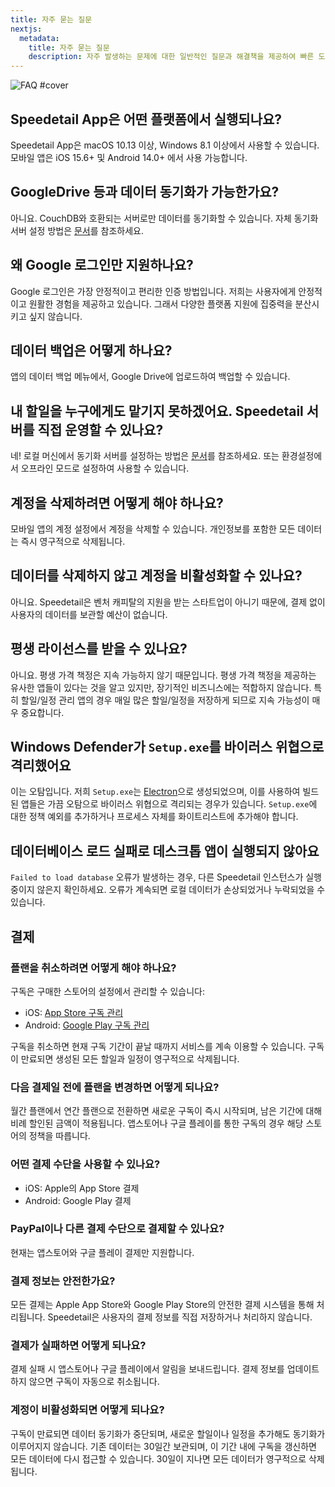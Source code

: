 ```yaml
---
title: 자주 묻는 질문
nextjs:
  metadata:
    title: 자주 묻는 질문
    description: 자주 발생하는 문제에 대한 일반적인 질문과 해결책을 제공하여 빠른 도움과 통찰을 제공합니다
---
```


![FAQ #cover](/images/faq.svg)

## Speedetail App은 어떤 플랫폼에서 실행되나요?

Speedetail App은 macOS 10.13 이상, Windows 8.1 이상에서 사용할 수 있습니다.
모바일 앱은 iOS 15.6+ 및 Android 14.0+ 에서 사용 가능합니다.

## GoogleDrive 등과 데이터 동기화가 가능한가요?

아니요. CouchDB와 호환되는 서버로만 데이터를 동기화할 수 있습니다.
자체 동기화 서버 설정 방법은 [문서](/app-version/data-synchronization#how-to-set-up-your-own-sync-server)를 참조하세요.

## 왜 Google 로그인만 지원하나요?

Google 로그인은 가장 안정적이고 편리한 인증 방법입니다.
저희는 사용자에게 안정적이고 원활한 경험을 제공하고 있습니다.
그래서 다양한 플랫폼 지원에 집중력을 분산시키고 싶지 않습니다.

## 데이터 백업은 어떻게 하나요?

앱의 데이터 백업 메뉴에서, Google Drive에 업로드하여 백업할 수 있습니다.

## 내 할일을 누구에게도 맡기지 못하겠어요. Speedetail 서버를 직접 운영할 수 있나요?

네!
로컬 머신에서 동기화 서버를 설정하는 방법은 [문서](/app-version/data-synchronization#how-to-set-up-your-own-sync-server)를 참조하세요.
또는 환경설정에서 오프라인 모드로 설정하여 사용할 수 있습니다.

## 계정을 삭제하려면 어떻게 해야 하나요?

모바일 앱의 계정 설정에서 계정을 삭제할 수 있습니다.
개인정보를 포함한 모든 데이터는 즉시 영구적으로 삭제됩니다.

## 데이터를 삭제하지 않고 계정을 비활성화할 수 있나요?

아니요.
Speedetail은 벤처 캐피탈의 지원을 받는 스타트업이 아니기 때문에, 결제 없이 사용자의 데이터를 보관할 예산이 없습니다.

## 평생 라이선스를 받을 수 있나요?

아니요. 평생 가격 책정은 지속 가능하지 않기 때문입니다.
평생 가격 책정을 제공하는 유사한 앱들이 있다는 것을 알고 있지만, 장기적인 비즈니스에는 적합하지 않습니다.
특히 할일/일정 관리 앱의 경우 매일 많은 할일/일정을 저장하게 되므로 지속 가능성이 매우 중요합니다.

## Windows Defender가 `Setup.exe`를 바이러스 위협으로 격리했어요

이는 오탐입니다.
저희 `Setup.exe`는 [Electron](https://www.electronjs.org/)으로 생성되었으며, 이를 사용하여 빌드된 앱들은 가끔 오탐으로 바이러스 위협으로 격리되는 경우가 있습니다.
`Setup.exe`에 대한 정책 예외를 추가하거나 프로세스 자체를 화이트리스트에 추가해야 합니다.

## 데이터베이스 로드 실패로 데스크톱 앱이 실행되지 않아요

`Failed to load database` 오류가 발생하는 경우, 다른 Speedetail 인스턴스가 실행 중이지 않은지 확인하세요.
오류가 계속되면 로컬 데이터가 손상되었거나 누락되었을 수 있습니다.

## 결제

### 플랜을 취소하려면 어떻게 해야 하나요?

구독은 구매한 스토어의 설정에서 관리할 수 있습니다:

- iOS: [App Store 구독 관리](https://support.apple.com/ko-kr/HT202039)
- Android: [Google Play 구독 관리](https://support.google.com/googleplay/answer/7018481)

구독을 취소하면 현재 구독 기간이 끝날 때까지 서비스를 계속 이용할 수 있습니다.
구독이 만료되면 생성된 모든 할일과 일정이 영구적으로 삭제됩니다.

### 다음 결제일 전에 플랜을 변경하면 어떻게 되나요?

월간 플랜에서 연간 플랜으로 전환하면 새로운 구독이 즉시 시작되며, 남은 기간에 대해 비례 할인된 금액이 적용됩니다.
앱스토어나 구글 플레이를 통한 구독의 경우 해당 스토어의 정책을 따릅니다.

### 어떤 결제 수단을 사용할 수 있나요?

- iOS: Apple의 App Store 결제
- Android: Google Play 결제

### PayPal이나 다른 결제 수단으로 결제할 수 있나요?

현재는 앱스토어와 구글 플레이 결제만 지원합니다.

### 결제 정보는 안전한가요?

모든 결제는 Apple App Store와 Google Play Store의 안전한 결제 시스템을 통해 처리됩니다.
Speedetail은 사용자의 결제 정보를 직접 저장하거나 처리하지 않습니다.

### 결제가 실패하면 어떻게 되나요?

결제 실패 시 앱스토어나 구글 플레이에서 알림을 보내드립니다.
결제 정보를 업데이트하지 않으면 구독이 자동으로 취소됩니다.

### 계정이 비활성화되면 어떻게 되나요?

구독이 만료되면 데이터 동기화가 중단되며, 새로운 할일이나 일정을 추가해도 동기화가 이루어지지 않습니다.
기존 데이터는 30일간 보관되며, 이 기간 내에 구독을 갱신하면 모든 데이터에 다시 접근할 수 있습니다.
30일이 지나면 모든 데이터가 영구적으로 삭제됩니다.
